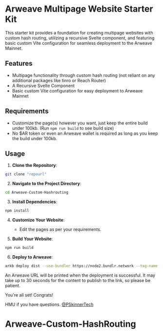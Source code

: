 
# Arweave Multipage Website Starter Kit

This starter kit provides a foundation for creating multipage websites with custom hash routing, utilizing a recursive Svelte component, and featuring basic custom Vite configuration for seamless deployment to the Arweave Mainnet.

## Features

- Multipage functionality through custom hash routing (not reliant on any additional packages like tinro or Reach Router)
- A Recursive Svelte Component
- Basic custom Vite configuration for easy deployment to Arweave Mainnet

## Requirements

- Customize the page(s) however you want, just keep the entire build under 100kb. (Run `npm run build` to see build size)
- No $AR token or even an Arweave wallet is required as long as you keep the build under 100kb.

## Usage

1. **Clone the Repository**:

```bash
git clone "repourl"
```

2. **Navigate to the Project Directory**:

```bash
cd Arweave-Custom-Hashrouting
```

3. **Install Dependencies**:

```bash
npm install
```

4. **Customize Your Website**: 
   - Edit the pages as per your requirements.

5. **Build Your Website**:

```bash
npm run build
```

6. **Deploy to Arweave**:

```bash
arkb deploy dist --use-bundler https://node2.bundlr.network --tag-name DEPLOY --tag-value Your-MultiPage-AppName --auto-confirm
```

An Arweave URL will be printed when the deployment is successful. It may take up to 30 seconds for the content to publish to the link, so please be patient.

You're all set! Congrats! 

HMU if you have questions. [@PSkinnerTech](https://x.com/PSkinnerTech)

# Arweave-Custom-HashRouting
